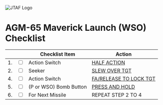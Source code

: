 ![JTAF Logo](../../../JTAF/img/Logo.png)

# **AGM-65 Maverick Launch (WSO) Checklist**

| | | Checklist Item | Action |
|-|-| ---------------| -------|
|1.|  <input type="checkbox">  | Action Switch | [HALF ACTION](../../cockpit/wso/right_console/front_section.md#antenna-hand-control) |
|2.|  <input type="checkbox">  | Seeker | [SLEW OVER TGT](../../cockpit/wso/right_console/front_section.md#antenna-hand-control) |
|4.|  <input type="checkbox">  | Action Switch | [FA/RELEASE TO LOCK TGT](../../cockpit/wso/right_console/front_section.md#action-switch-trigger) |
|5.|  <input type="checkbox">  | (P or WSO) Bomb Button | [PRESS AND HOLD](../../cockpit/wso/stick_seat.md#trigger-and-bomb-button) |
|6.|  <input type="checkbox">  | For Next Missile | REPEAT STEP 2 TO 4 |
